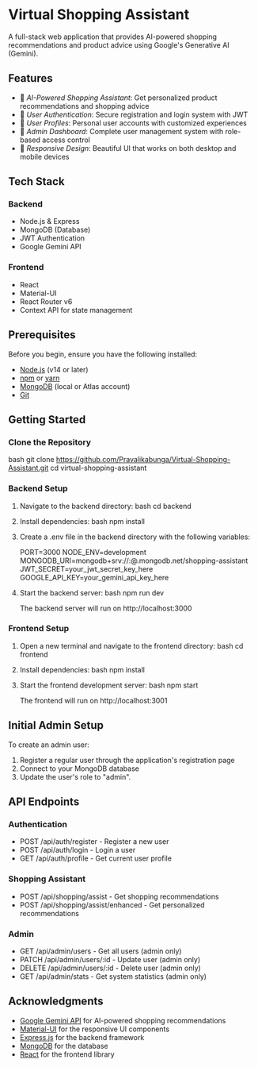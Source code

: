 # Virtual Shopping Assistant

A full-stack web application that provides AI-powered shopping recommendations and product advice using Google's Generative AI (Gemini).


## Features

- 🤖 *AI-Powered Shopping Assistant*: Get personalized product recommendations and shopping advice
- 🔐 *User Authentication*: Secure registration and login system with JWT
- 👤 *User Profiles*: Personal user accounts with customized experiences
- 👑 *Admin Dashboard*: Complete user management system with role-based access control
- 📱 *Responsive Design*: Beautiful UI that works on both desktop and mobile devices

## Tech Stack

### Backend
- Node.js & Express
- MongoDB (Database)
- JWT Authentication
- Google Gemini API

### Frontend
- React
- Material-UI
- React Router v6
- Context API for state management

## Prerequisites

Before you begin, ensure you have the following installed:
- [Node.js](https://nodejs.org/) (v14 or later)
- [npm](https://www.npmjs.com/) or [yarn](https://yarnpkg.com/)
- [MongoDB](https://www.mongodb.com/) (local or Atlas account)
- [Git](https://git-scm.com/)

## Getting Started

### Clone the Repository

bash
git clone https://github.com/Pravalikabunga/Virtual-Shopping-Assistant.git
cd virtual-shopping-assistant


### Backend Setup

1. Navigate to the backend directory:
   bash
   cd backend
   

2. Install dependencies:
   bash
   npm install
   

3. Create a .env file in the backend directory with the following variables:
   
   PORT=3000
   NODE_ENV=development
   MONGODB_URI=mongodb+srv://<username>:<password>@<cluster>.mongodb.net/shopping-assistant
   JWT_SECRET=your_jwt_secret_key_here
   GOOGLE_API_KEY=your_gemini_api_key_here
   

4. Start the backend server:
   bash
   npm run dev
   
   The backend server will run on http://localhost:3000

### Frontend Setup

1. Open a new terminal and navigate to the frontend directory:
   bash
   cd frontend
   

2. Install dependencies:
   bash
   npm install
   

3. Start the frontend development server:
   bash
   npm start
   
   The frontend will run on http://localhost:3001

## Initial Admin Setup

To create an admin user:

1. Register a regular user through the application's registration page
2. Connect to your MongoDB database
3. Update the user's role to "admin".


## API Endpoints

### Authentication

- POST /api/auth/register - Register a new user
- POST /api/auth/login - Login a user
- GET /api/auth/profile - Get current user profile

### Shopping Assistant

- POST /api/shopping/assist - Get shopping recommendations
- POST /api/shopping/assist/enhanced - Get personalized recommendations

### Admin

- GET /api/admin/users - Get all users (admin only)
- PATCH /api/admin/users/:id - Update user (admin only)
- DELETE /api/admin/users/:id - Delete user (admin only)
- GET /api/admin/stats - Get system statistics (admin only)


## Acknowledgments

- [Google Gemini API](https://ai.google.dev/) for AI-powered shopping recommendations
- [Material-UI](https://mui.com/) for the responsive UI components
- [Express.js](https://expressjs.com/) for the backend framework
- [MongoDB](https://www.mongodb.com/) for the database
- [React](https://reactjs.org/) for the frontend library
